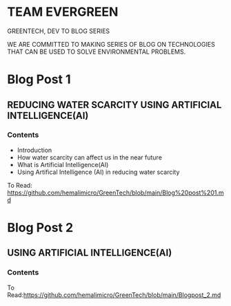 
# TEAM EVERGREEN

GREENTECH, DEV TO BLOG SERIES

WE ARE COMMITTED TO MAKING SERIES OF BLOG ON TECHNOLOGIES THAT  CAN BE USED TO SOLVE ENVIRONMENTAL PROBLEMS.

#

# Blog Post 1

## **REDUCING WATER SCARCITY USING ARTIFICIAL INTELLIGENCE(AI)**

### Contents
- Introduction
- How water scarcity can affect us in the near future
- What is Artificial Intelligence(AI)
- Using Artifical Intelligence (AI) in reducing water scarcity

To Read: https://github.com/hemalimicro/GreenTech/blob/main/Blog%20post%201.md


# Blog Post 2
## **USING ARTIFICIAL INTELLIGENCE(AI)**

### Contents


To Read:https://github.com/hemalimicro/GreenTech/blob/main/Blogpost_2.md


